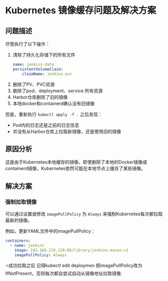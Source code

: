 # Kubernetes 镜像缓存问题及解决方案

## 问题描述

尽管执行了以下操作：

1. 清除了持久化存储下的所有文件
   ```yaml
   name: jenkins-data 
   persistentVolumeClaim:
       claimName: jenkins-pvc
   ```
2. 删除了PV、PVC资源
3. 删除了pod、deployment、service 所有资源
4. Harbor仓库删除了旧的镜像
5. 本地docker和containerd确认没有旧镜像

但是，重新执行 `kubectl apply -f .` 之后发现：
- Pod内的日志还是之前的日志信息
- 并没有从Harbor仓库上拉取新镜像，还是使用旧的镜像

## 原因分析

这是由于Kubernetes本地缓存的镜像，即使删除了本地的Docker镜像或containerd镜像，Kubernetes依然可能在本地节点上缓存了某些镜像。

## 解决方案

### 强制拉取镜像

可以通过设置或修改 `imagePullPolicy` 为 `Always` 来强制Kubernetes每次都拉取最新的镜像。

例如，更新YAML文件中的imagePullPolicy：

```yaml
containers:
  - name: jenkins
    image: 192.168.219.129:80/library/jenkins-maven:v1
    imagePullPolicy: Always
```

⭐成功拉取之后 记得kubectl edit deploymen  把imagePullPolicy改为IfNotPresent，否则每次都会尝试自动从镜像地址拉取镜像.  
